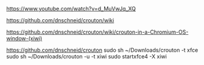 https://www.youtube.com/watch?v=d_MuVwJq_XQ

https://github.com/dnschneid/crouton/wiki

https://github.com/dnschneid/crouton/wiki/crouton-in-a-Chromium-OS-window-(xiwi)

https://github.com/dnschneid/crouton
sudo sh ~/Downloads/crouton -t xfce
sudo sh ~/Downloads/crouton -u -t xiwi
sudo startxfce4 -X xiwi
